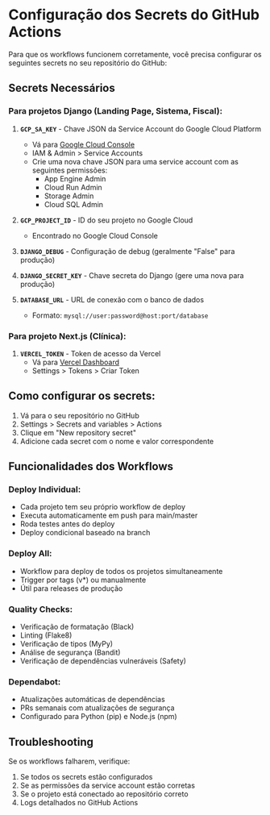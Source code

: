 # Configuração dos Secrets do GitHub Actions

Para que os workflows funcionem corretamente, você precisa configurar os seguintes secrets no seu repositório do GitHub:

## Secrets Necessários

### Para projetos Django (Landing Page, Sistema, Fiscal):

1. **`GCP_SA_KEY`** - Chave JSON da Service Account do Google Cloud Platform
   - Vá para [Google Cloud Console](https://console.cloud.google.com/)
   - IAM & Admin > Service Accounts
   - Crie uma nova chave JSON para uma service account com as seguintes permissões:
     - App Engine Admin
     - Cloud Run Admin
     - Storage Admin
     - Cloud SQL Admin

2. **`GCP_PROJECT_ID`** - ID do seu projeto no Google Cloud
   - Encontrado no Google Cloud Console

3. **`DJANGO_DEBUG`** - Configuração de debug (geralmente "False" para produção)

4. **`DJANGO_SECRET_KEY`** - Chave secreta do Django (gere uma nova para produção)

5. **`DATABASE_URL`** - URL de conexão com o banco de dados
   - Formato: `mysql://user:password@host:port/database`

### Para projeto Next.js (Clínica):

1. **`VERCEL_TOKEN`** - Token de acesso da Vercel
   - Vá para [Vercel Dashboard](https://vercel.com/dashboard)
   - Settings > Tokens > Criar Token

## Como configurar os secrets:

1. Vá para o seu repositório no GitHub
2. Settings > Secrets and variables > Actions
3. Clique em "New repository secret"
4. Adicione cada secret com o nome e valor correspondente

## Funcionalidades dos Workflows

### Deploy Individual:
- Cada projeto tem seu próprio workflow de deploy
- Executa automaticamente em push para main/master
- Roda testes antes do deploy
- Deploy condicional baseado na branch

### Deploy All:
- Workflow para deploy de todos os projetos simultaneamente
- Trigger por tags (v*) ou manualmente
- Útil para releases de produção

### Quality Checks:
- Verificação de formatação (Black)
- Linting (Flake8)
- Verificação de tipos (MyPy)
- Análise de segurança (Bandit)
- Verificação de dependências vulneráveis (Safety)

### Dependabot:
- Atualizações automáticas de dependências
- PRs semanais com atualizações de segurança
- Configurado para Python (pip) e Node.js (npm)

## Troubleshooting

Se os workflows falharem, verifique:
1. Se todos os secrets estão configurados
2. Se as permissões da service account estão corretas
3. Se o projeto está conectado ao repositório correto
4. Logs detalhados no GitHub Actions
